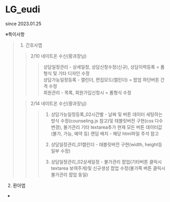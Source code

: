 # LG_eudi
since 2023.01.25


※특이사항

>1. 간호사앱
>> 2/10 네이트온 수신(황과장님)
>>>상담일정관리 - 상세일정, 상담신청수정(신규), 상담이력등록 = 폼형식 및 기타 디자인 수정   
>>>상담가능일정등록 - 캘린더, 편집모드(캘린더) = 팝업 하단버튼 간격 수정   
>>>회원관리 - 목록, 회원가입신청시 = 폼형식 수정   
>
>> 2/14 네이트온 수신(황과장님)
>>>1. 상담가능일정등록_02시간별 - 날짜 및 버튼 데이터 세팅하는 방식 수정(counseling.js 참고)및 
>>>태블릿버전 구현(css 다수 변경), 불가관리 기타 textarea추가
>>>현재 모든 버튼 데이터값(불가, 가능, 예약 등) 랜덤 배치 - 해당 html파일 주석 참고
>>>
>>>2. 상담일정관리_01캘린더 - 태블릿버전 구현(width, height등 일부 수정)
>>>3. 상담일정관리_02상세일정 - 불가관리 팝업(기타버튼 클릭시 textarea 보여주게)및 
>>>신규생성 팝업 수정(불가쪽 버튼 클릭시 불가관리 팝업 동일)

2. 환아앱
- 

